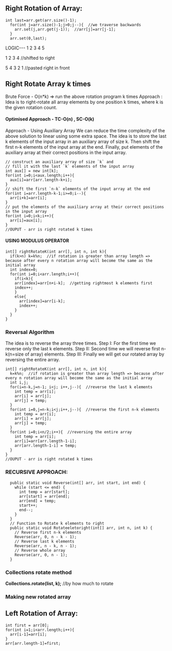## Right Rotation of Array:
```
int last=arr.get(arr.size()-1);
  for(int j=arr.size()-1;j>0;j--){  //we traverse backwards
    arr.set(j,arr.get(j-1));  //arr[j]=arr[j-1];
  }
  arr.set(0,last);
```

LOGIC---
1 2 3 4 5

  1 2 3 4  //shifted to right
  
5 4 3 2 1  //pasted right in front



## Right Rotate Array k times
Brute Force - O(n*k)   => run the above rotation program k times 
Approach : Idea is to right-rotate all array elements by one position k times, where k is the given rotation count.

#### Optimised Approach - TC-O(n) , SC-O(k)
Approach - Using Auxiliary Array
We can reduce the time complexity of the above solution to linear using some extra space. 
The idea is to store the last k elements of the input array in an auxiliary array of size k. 
Then shift the first n-k elements of the input array at the end. 
Finally, put elements of the auxiliary array at their correct positions in the input array.
```
// construct an auxiliary array of size `k` and
// fill it with the last `k` elements of the input array
int aux[] = new int[k];
for(int i=0;i<aux.length;i++){
  aux[i]=arr[arr.length-k+i];
}
// shift the first `n-k` elements of the input array at the end
for(int i=arr.length-k-1;i>=0;i--){
  arr[i+k]=arr[i];
}
// put the elements of the auxiliary array at their correct positions in the input array
for(int i=0;i<k;i++){
  arr[i]=aux[i];
}
//OUPUT - arr is right rotated k times
```

#### USING MODULUS OPERATOR
```
int[] rightRotateK(int arr[], int n, int k){
  if(k>n) k=k%n;  //if rotation is greater than array length => because after every n rotation array will become the same as the initial array
  int index=0;
  for(int i=0;i<arr.length;i++){
    if(i<k){
    arr[index]=arr[n+i-k];  //getting rightmost k elements first
    index++;
    }
    else{
      arr[index]=arr[i-k];
      index++;
    }
  }
}
```

### Reversal Algorithm
The idea is to reverse the array three times. 
Step I: For the first time we reverse only the last k elements. 
Step II: Second time we will reverse first n-k(n=size of array) elements. 
Step III: Finally we will get our rotated array by reversing the entire array.
```
int[] rightRotateK(int arr[], int n, int k){
  k=k%n;  //if rotation is greater than array length => because after every n rotation array will become the same as the initial array
  int i,j;
  for(i=n-k,j=n-1; i<j; i++,j--){  //reverse the last k elements
    int temp = arr[i];
    arr[i] = arr[j];
    arr[j] = temp;
  }
  for(int i=0,j=n-k;i<j;i++,j--){  //reverse the first n-k elements
    int temp = arr[i];
    arr[i] = arr[j];
    arr[j] = temp;
  }
  for(int i=0;i<n/2;i++){  //reversing the entire array
    int temp = arr[i];
    arr[i]=arr[arr.length-1-i];
    arr[arr.length-1-i] = temp;
  }
}
//OUPUT - arr is right rotated k times
```

### RECURSIVE APPROACH:
```
  public static void Reverse(int[] arr, int start, int end) {
    while (start <= end) {
      int temp = arr[start];
      arr[start] = arr[end];
      arr[end] = temp;
      start++;
      end--;
    }
  }
  // Function to Rotate k elements to right
  public static void Rotateeletoright(int[] arr, int n, int k) {
    // Reverse first n-k elements
    Reverse(arr, 0, n - k - 1);
    // Reverse last k elements
    Reverse(arr, n - k, n - 1);
    // Reverse whole array
    Reverse(arr, 0, n - 1);
  }
```

### Collections rotate method
**Collections.rotate(list, k);**  //by how much to rotate


### Making new rotated array


## Left Rotation of Array:
```
int first = arr[0];
for(int i=1;i<arr.length;i++){
  arr[i-1]=arr[i];
}
arr[arr.length-1]=first;
```
